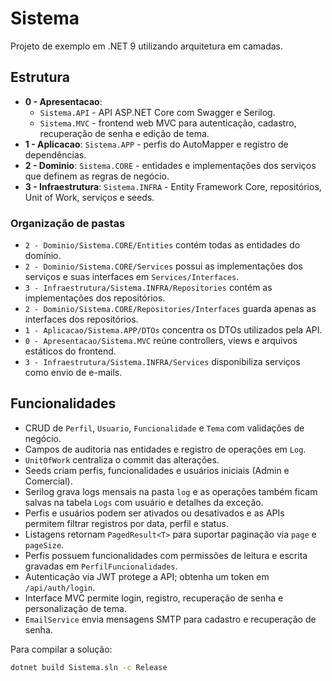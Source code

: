 # Sistema

Projeto de exemplo em .NET 9 utilizando arquitetura em camadas.

## Estrutura
- **0 - Apresentacao**:
  - `Sistema.API` - API ASP.NET Core com Swagger e Serilog.
  - `Sistema.MVC` - frontend web MVC para autenticação, cadastro, recuperação de senha e edição de tema.
- **1 - Aplicacao**: `Sistema.APP` - perfis do AutoMapper e registro de dependências.
- **2 - Dominio**: `Sistema.CORE` - entidades e implementações dos serviços que definem as regras de negócio.
- **3 - Infraestrutura**: `Sistema.INFRA` - Entity Framework Core, repositórios, Unit of Work, serviços e seeds.

### Organização de pastas
- `2 - Dominio/Sistema.CORE/Entities` contém todas as entidades do domínio.
- `2 - Dominio/Sistema.CORE/Services` possui as implementações dos serviços e suas interfaces em `Services/Interfaces`.
- `3 - Infraestrutura/Sistema.INFRA/Repositories` contém as implementações dos repositórios.
- `2 - Dominio/Sistema.CORE/Repositories/Interfaces` guarda apenas as interfaces dos repositórios.
- `1 - Aplicacao/Sistema.APP/DTOs` concentra os DTOs utilizados pela API.
- `0 - Apresentacao/Sistema.MVC` reúne controllers, views e arquivos estáticos do frontend.
- `3 - Infraestrutura/Sistema.INFRA/Services` disponibiliza serviços como envio de e-mails.

## Funcionalidades
- CRUD de `Perfil`, `Usuario`, `Funcionalidade` e `Tema` com validações de negócio.
- Campos de auditoria nas entidades e registro de operações em `Log`.
- `UnitOfWork` centraliza o commit das alterações.
- Seeds criam perfis, funcionalidades e usuários iniciais (Admin e Comercial).
- Serilog grava logs mensais na pasta `log` e as operações também ficam salvas na tabela `Logs` com usuário e detalhes da exceção.
- Perfis e usuários podem ser ativados ou desativados e as APIs permitem filtrar registros por data, perfil e status.
- Listagens retornam `PagedResult<T>` para suportar paginação via `page` e `pageSize`.
- Perfis possuem funcionalidades com permissões de leitura e escrita gravadas em `PerfilFuncionalidades`.
- Autenticação via JWT protege a API; obtenha um token em `/api/auth/login`.
- Interface MVC permite login, registro, recuperação de senha e personalização de tema.
- `EmailService` envia mensagens SMTP para cadastro e recuperação de senha.

Para compilar a solução:

```bash
dotnet build Sistema.sln -c Release
```

